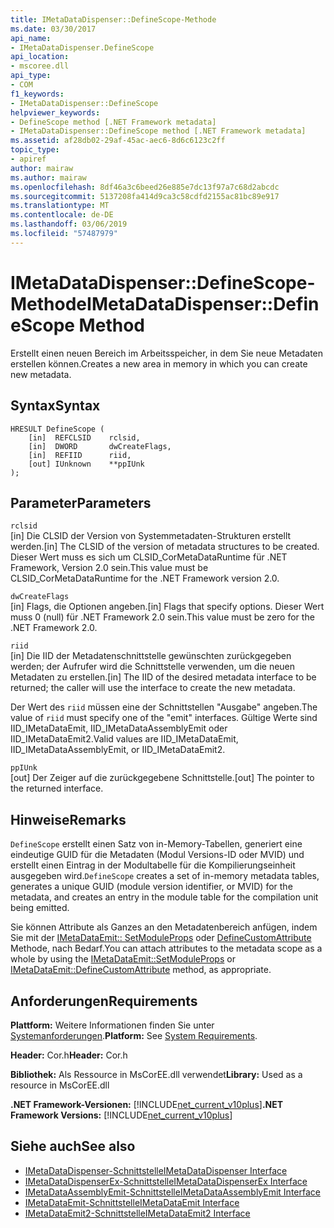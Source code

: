 ```yaml
---
title: IMetaDataDispenser::DefineScope-Methode
ms.date: 03/30/2017
api_name:
- IMetaDataDispenser.DefineScope
api_location:
- mscoree.dll
api_type:
- COM
f1_keywords:
- IMetaDataDispenser::DefineScope
helpviewer_keywords:
- DefineScope method [.NET Framework metadata]
- IMetaDataDispenser::DefineScope method [.NET Framework metadata]
ms.assetid: af28db02-29af-45ac-aec6-8d6c6123c2ff
topic_type:
- apiref
author: mairaw
ms.author: mairaw
ms.openlocfilehash: 8df46a3c6beed26e885e7dc13f97a7c68d2abcdc
ms.sourcegitcommit: 5137208fa414d9ca3c58cdfd2155ac81bc89e917
ms.translationtype: MT
ms.contentlocale: de-DE
ms.lasthandoff: 03/06/2019
ms.locfileid: "57487979"
---
```

# <a name="imetadatadispenserdefinescope-method"></a><span data-ttu-id="24a68-102">IMetaDataDispenser::DefineScope-Methode</span><span class="sxs-lookup"><span data-stu-id="24a68-102">IMetaDataDispenser::DefineScope Method</span></span>
<span data-ttu-id="24a68-103">Erstellt einen neuen Bereich im Arbeitsspeicher, in dem Sie neue Metadaten erstellen können.</span><span class="sxs-lookup"><span data-stu-id="24a68-103">Creates a new area in memory in which you can create new metadata.</span></span>  
  
## <a name="syntax"></a><span data-ttu-id="24a68-104">Syntax</span><span class="sxs-lookup"><span data-stu-id="24a68-104">Syntax</span></span>  
  
```  
HRESULT DefineScope (  
    [in]  REFCLSID    rclsid,  
    [in]  DWORD       dwCreateFlags,  
    [in]  REFIID      riid,   
    [out] IUnknown    **ppIUnk  
);  
```  
  
## <a name="parameters"></a><span data-ttu-id="24a68-105">Parameter</span><span class="sxs-lookup"><span data-stu-id="24a68-105">Parameters</span></span>  
 `rclsid`  
 <span data-ttu-id="24a68-106">[in] Die CLSID der Version von Systemmetadaten-Strukturen erstellt werden.</span><span class="sxs-lookup"><span data-stu-id="24a68-106">[in] The CLSID of the version of metadata structures to be created.</span></span> <span data-ttu-id="24a68-107">Dieser Wert muss es sich um CLSID_CorMetaDataRuntime für .NET Framework, Version 2.0 sein.</span><span class="sxs-lookup"><span data-stu-id="24a68-107">This value must be CLSID_CorMetaDataRuntime for the .NET Framework version 2.0.</span></span>  
  
 `dwCreateFlags`  
 <span data-ttu-id="24a68-108">[in] Flags, die Optionen angeben.</span><span class="sxs-lookup"><span data-stu-id="24a68-108">[in] Flags that specify options.</span></span> <span data-ttu-id="24a68-109">Dieser Wert muss 0 (null) für .NET Framework 2.0 sein.</span><span class="sxs-lookup"><span data-stu-id="24a68-109">This value must be zero for the .NET Framework 2.0.</span></span>  
  
 `riid`  
 <span data-ttu-id="24a68-110">[in] Die IID der Metadatenschnittstelle gewünschten zurückgegeben werden; der Aufrufer wird die Schnittstelle verwenden, um die neuen Metadaten zu erstellen.</span><span class="sxs-lookup"><span data-stu-id="24a68-110">[in] The IID of the desired metadata interface to be returned; the caller will use the interface to create the new metadata.</span></span>  
  
 <span data-ttu-id="24a68-111">Der Wert des `riid` müssen eine der Schnittstellen "Ausgabe" angeben.</span><span class="sxs-lookup"><span data-stu-id="24a68-111">The value of `riid` must specify one of the "emit" interfaces.</span></span> <span data-ttu-id="24a68-112">Gültige Werte sind IID_IMetaDataEmit, IID_IMetaDataAssemblyEmit oder IID_IMetaDataEmit2.</span><span class="sxs-lookup"><span data-stu-id="24a68-112">Valid values are IID_IMetaDataEmit, IID_IMetaDataAssemblyEmit, or IID_IMetaDataEmit2.</span></span>  
  
 `ppIUnk`  
 <span data-ttu-id="24a68-113">[out] Der Zeiger auf die zurückgegebene Schnittstelle.</span><span class="sxs-lookup"><span data-stu-id="24a68-113">[out] The pointer to the returned interface.</span></span>  
  
## <a name="remarks"></a><span data-ttu-id="24a68-114">Hinweise</span><span class="sxs-lookup"><span data-stu-id="24a68-114">Remarks</span></span>  
 <span data-ttu-id="24a68-115">`DefineScope` erstellt einen Satz von in-Memory-Tabellen, generiert eine eindeutige GUID für die Metadaten (Modul Versions-ID oder MVID) und erstellt einen Eintrag in der Modultabelle für die Kompilierungseinheit ausgegeben wird.</span><span class="sxs-lookup"><span data-stu-id="24a68-115">`DefineScope` creates a set of in-memory metadata tables, generates a unique GUID (module version identifier, or MVID) for the metadata, and creates an entry in the module table for the compilation unit being emitted.</span></span>  
  
 <span data-ttu-id="24a68-116">Sie können Attribute als Ganzes an den Metadatenbereich anfügen, indem Sie mit der [IMetaDataEmit:: SetModuleProps](../../../../docs/framework/unmanaged-api/metadata/imetadataemit-setmoduleprops-method.md) oder [DefineCustomAttribute](../../../../docs/framework/unmanaged-api/metadata/imetadataemit-definecustomattribute-method.md) Methode, nach Bedarf.</span><span class="sxs-lookup"><span data-stu-id="24a68-116">You can attach attributes to the metadata scope as a whole by using the [IMetaDataEmit::SetModuleProps](../../../../docs/framework/unmanaged-api/metadata/imetadataemit-setmoduleprops-method.md) or [IMetaDataEmit::DefineCustomAttribute](../../../../docs/framework/unmanaged-api/metadata/imetadataemit-definecustomattribute-method.md) method, as appropriate.</span></span>  
  
## <a name="requirements"></a><span data-ttu-id="24a68-117">Anforderungen</span><span class="sxs-lookup"><span data-stu-id="24a68-117">Requirements</span></span>  
 <span data-ttu-id="24a68-118">**Plattform:** Weitere Informationen finden Sie unter [Systemanforderungen](../../../../docs/framework/get-started/system-requirements.md).</span><span class="sxs-lookup"><span data-stu-id="24a68-118">**Platform:** See [System Requirements](../../../../docs/framework/get-started/system-requirements.md).</span></span>  
  
 <span data-ttu-id="24a68-119">**Header:** Cor.h</span><span class="sxs-lookup"><span data-stu-id="24a68-119">**Header:** Cor.h</span></span>  
  
 <span data-ttu-id="24a68-120">**Bibliothek:** Als Ressource in MsCorEE.dll verwendet</span><span class="sxs-lookup"><span data-stu-id="24a68-120">**Library:** Used as a resource in MsCorEE.dll</span></span>  
  
 <span data-ttu-id="24a68-121">**.NET Framework-Versionen:** [!INCLUDE[net_current_v10plus](../../../../includes/net-current-v10plus-md.md)]</span><span class="sxs-lookup"><span data-stu-id="24a68-121">**.NET Framework Versions:** [!INCLUDE[net_current_v10plus](../../../../includes/net-current-v10plus-md.md)]</span></span>  
  
## <a name="see-also"></a><span data-ttu-id="24a68-122">Siehe auch</span><span class="sxs-lookup"><span data-stu-id="24a68-122">See also</span></span>
- [<span data-ttu-id="24a68-123">IMetaDataDispenser-Schnittstelle</span><span class="sxs-lookup"><span data-stu-id="24a68-123">IMetaDataDispenser Interface</span></span>](../../../../docs/framework/unmanaged-api/metadata/imetadatadispenser-interface.md)
- [<span data-ttu-id="24a68-124">IMetaDataDispenserEx-Schnittstelle</span><span class="sxs-lookup"><span data-stu-id="24a68-124">IMetaDataDispenserEx Interface</span></span>](../../../../docs/framework/unmanaged-api/metadata/imetadatadispenserex-interface.md)
- [<span data-ttu-id="24a68-125">IMetaDataAssemblyEmit-Schnittstelle</span><span class="sxs-lookup"><span data-stu-id="24a68-125">IMetaDataAssemblyEmit Interface</span></span>](../../../../docs/framework/unmanaged-api/metadata/imetadataassemblyemit-interface.md)
- [<span data-ttu-id="24a68-126">IMetaDataEmit-Schnittstelle</span><span class="sxs-lookup"><span data-stu-id="24a68-126">IMetaDataEmit Interface</span></span>](../../../../docs/framework/unmanaged-api/metadata/imetadataemit-interface.md)
- [<span data-ttu-id="24a68-127">IMetaDataEmit2-Schnittstelle</span><span class="sxs-lookup"><span data-stu-id="24a68-127">IMetaDataEmit2 Interface</span></span>](../../../../docs/framework/unmanaged-api/metadata/imetadataemit2-interface.md)
